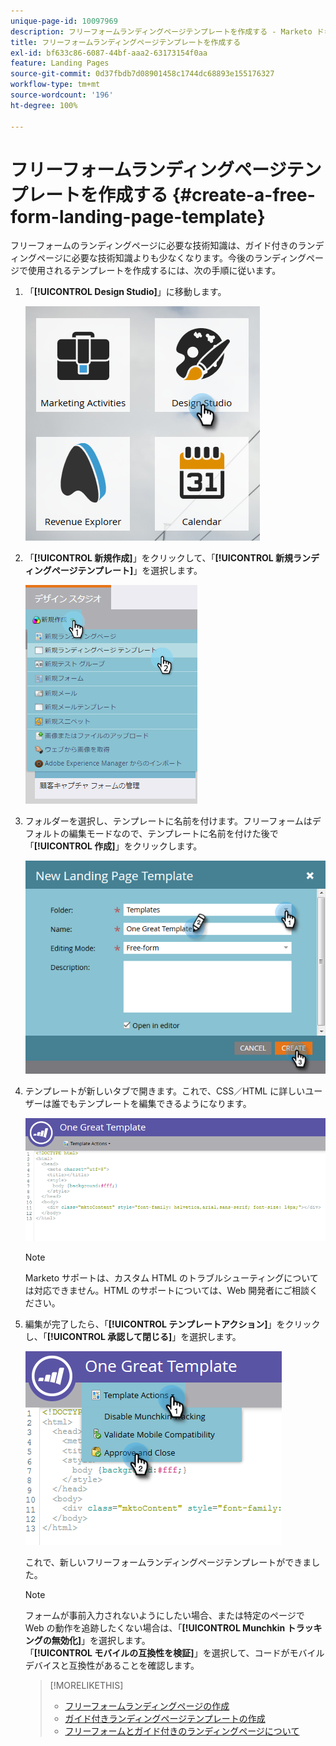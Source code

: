 ```yaml
---
unique-page-id: 10097969
description: フリーフォームランディングページテンプレートを作成する - Marketo ドキュメント - 製品ドキュメント
title: フリーフォームランディングページテンプレートを作成する
exl-id: bf633c86-6087-44bf-aaa2-63173154f0aa
feature: Landing Pages
source-git-commit: 0d37fbdb7d08901458c1744dc68893e155176327
workflow-type: tm+mt
source-wordcount: '196'
ht-degree: 100%

---
```


# フリーフォームランディングページテンプレートを作成する {#create-a-free-form-landing-page-template}

フリーフォームのランディングページに必要な技術知識は、ガイド付きのランディングページに必要な技術知識よりも少なくなります。今後のランディングページで使用されるテンプレートを作成するには、次の手順に従います。

1. 「**[!UICONTROL Design Studio]**」に移動します。

   ![](assets/one.png)

1. 「**[!UICONTROL 新規作成]**」をクリックして、「**[!UICONTROL 新規ランディングページテンプレート]**」を選択します。

   ![](assets/two.png)

1. フォルダーを選択し、テンプレートに名前を付けます。フリーフォームはデフォルトの編集モードなので、テンプレートに名前を付けた後で「**[!UICONTROL 作成]**」をクリックします。

   ![](assets/three.png)

1. テンプレートが新しいタブで開きます。これで、CSS／HTML に詳しいユーザーは誰でもテンプレートを編集できるようになります。

   ![](assets/four.png)

   >[!NOTE]
   >
   >Marketo サポートは、カスタム HTML のトラブルシューティングについては対応できません。HTML のサポートについては、Web 開発者にご相談ください。

1. 編集が完了したら、「**[!UICONTROL テンプレートアクション]**」をクリックし、「**[!UICONTROL 承認して閉じる]**」を選択します。

   ![](assets/five.png)

   これで、新しいフリーフォームランディングページテンプレートができました。

   >[!NOTE]
   >
   >フォームが事前入力されないようにしたい場合、または特定のページで Web の動作を追跡したくない場合は、「**[!UICONTROL Munchkin トラッキングの無効化]**」を選択します。\
   >「**[!UICONTROL モバイルの互換性を検証]**」を選択して、コードがモバイルデバイスと互換性があることを確認します。

   >[!MORELIKETHIS]
   >
   >* [フリーフォームランディングページの作成](/help/marketo/product-docs/demand-generation/landing-pages/free-form-landing-pages/create-a-free-form-landing-page.md)
   >* [ガイド付きランディングページテンプレートの作成](/help/marketo/product-docs/demand-generation/landing-pages/landing-page-templates/create-a-guided-landing-page-template.md)
   >* [フリーフォームとガイド付きのランディングページについて](/help/marketo/product-docs/demand-generation/landing-pages/understanding-landing-pages/understanding-free-form-vs-guided-landing-pages.md)
